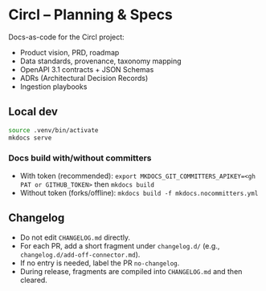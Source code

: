 # Circl – Planning & Specs

Docs-as-code for the Circl project:

- Product vision, PRD, roadmap
- Data standards, provenance, taxonomy mapping
- OpenAPI 3.1 contracts + JSON Schemas
- ADRs (Architectural Decision Records)
- Ingestion playbooks

## Local dev

```bash
source .venv/bin/activate
mkdocs serve
```

### Docs build with/without committers

- With token (recommended):
  `export MKDOCS_GIT_COMMITTERS_APIKEY=<gh PAT or GITHUB_TOKEN>`
  then `mkdocs build`
- Without token (forks/offline):
  `mkdocs build -f mkdocs.nocommitters.yml`

## Changelog

- Do not edit `CHANGELOG.md` directly.
- For each PR, add a short fragment under `changelog.d/` (e.g., `changelog.d/add-off-connector.md`).
- If no entry is needed, label the PR `no-changelog`.
- During release, fragments are compiled into `CHANGELOG.md` and then cleared.
